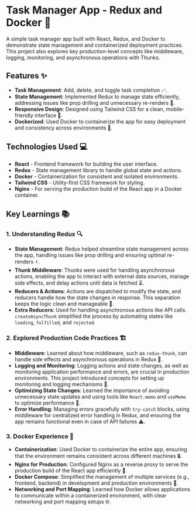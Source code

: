 # Task Manager App - Redux and Docker 🚀

A simple task manager app built with React, Redux, and Docker to demonstrate state management and containerized deployment practices. This project also explores key production-level concepts like middleware, logging, monitoring, and asynchronous operations with Thunks.

## Features ✨

- **Task Management**: Add, delete, and toggle task completion ✅.
- **State Management**: Implemented Redux to manage state efficiently, addressing issues like prop drilling and unnecessary re-renders 🔄.
- **Responsive Design**: Designed using Tailwind CSS for a clean, mobile-friendly interface 📱.
- **Dockerized**: Used Docker to containerize the app for easy deployment and consistency across environments 🐳.

## Technologies Used 💻

- **React** - Frontend framework for building the user interface.
- **Redux** - State management library to handle global state and actions.
- **Docker** - Containerization for consistent and isolated environments.
- **Tailwind CSS** - Utility-first CSS framework for styling.
- **Nginx** - For serving the production build of the React app in a Docker container.

## Key Learnings 📚

### 1. **Understanding Redux** 🔍
   - **State Management**: Redux helped streamline state management across the app, handling issues like prop drilling and ensuring optimal re-renders ⚡.
   - **Thunk Middleware**: Thunks were used for handling asynchronous actions, enabling the app to interact with external data sources, manage side effects, and delay actions until data is fetched ⏳.
   - **Reducers & Actions**: Actions are dispatched to modify the state, and reducers handle how the state changes in response. This separation keeps the logic clean and manageable 🧹.
   - **Extra Reducers**: Used for handling asynchronous actions like API calls. `createAsyncThunk` simplified the process by automating states like `loading`, `fulfilled`, and `rejected`.

### 2. **Explored Production Code Practices** 🏗️
   - **Middleware**: Learned about how middleware, such as `redux-thunk`, can handle side effects and asynchronous operations in Redux 🔄.
   - **Logging and Monitoring**: Logging actions and state changes, as well as monitoring application performance and errors, are crucial in production environments. This project introduced concepts for setting up monitoring and logging mechanisms 📝.
   - **Optimizing State Changes**: Learned the importance of avoiding unnecessary state updates and using tools like `React.memo` and `useMemo` to optimize performance 🚀.
   - **Error Handling**: Managing errors gracefully with `try-catch` blocks, using middleware for centralized error handling in Redux, and ensuring the app remains functional even in case of API failures ⚠️.

### 3. **Docker Experience** 🐳
   - **Containerization**: Used Docker to containerize the entire app, ensuring that the environment remains consistent across different machines 🔒.
   - **Nginx for Production**: Configured Nginx as a reverse proxy to serve the production build of the React app efficiently 🚢.
   - **Docker Compose**: Simplified the management of multiple services (e.g., frontend, backend) in development and production environments 🔄.
   - **Networking and Port Mapping**: Learned how Docker allows applications to communicate within a containerized environment, with clear networking and port mapping setups 🌐.

